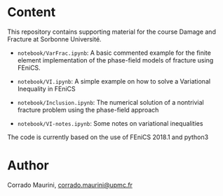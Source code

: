 # Content 

This repository contains supporting material for the course Damage and Fracture at Sorbonne Université.

- `notebook/VarFrac.ipynb`: A basic commented example for the finite element implementation of the phase-field models of fracture using FEniCS.

- `notebook/VI.ipynb`: A simple example on how to solve a Variational Inequality in FEniCS

- `notebook/Inclusion.ipynb`: The numerical solution of a nontrivial fracture problem using the phase-field approach

- `notebook/VI-notes.ipynb`: Some notes on variational inequalities

The code is currently based on the use of FEniCS 2018.1 and python3

# Author

Corrado Maurini, corrado.maurini@upmc.fr
